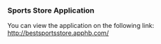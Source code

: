 ### Sports Store Application

You can view the application on the following link: http://bestsportsstore.apphb.com/